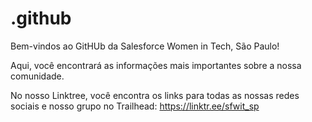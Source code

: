 # .github

Bem-vindos ao GitHUb da Salesforce Women in Tech, São Paulo!

Aqui, você encontrará as informações mais importantes sobre a nossa comunidade.

No nosso Linktree, você encontra os links para todas as nossas redes sociais e nosso grupo no Trailhead:
https://linktr.ee/sfwit_sp
